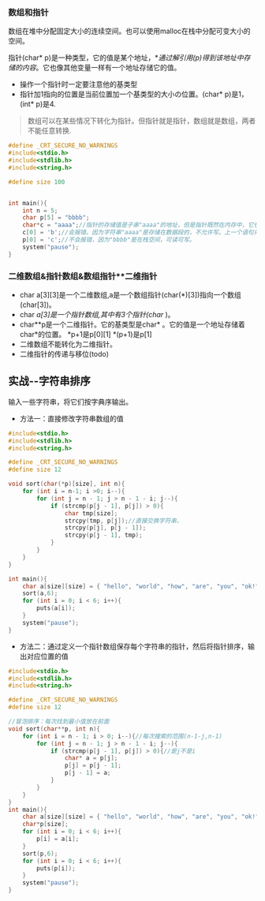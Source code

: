 ### 数组和指针
数组在堆中分配固定大小的连续空间。也可以使用malloc在栈中分配可变大小的空间。

指针(char* p)是一种类型，它的值是某个地址，**通过解引用(*p)得到该地址中存储的内容**。它也像其他变量一样有一个地址存储它的值。
+ 操作一个指针时一定要注意他的基类型
+ 指针加1指向的位置是当前位置加一个基类型的大小の位置。(char* p)是1，(int* p)是4.
> 数组可以在某些情况下转化为指针。但指针就是指针，数组就是数组，两者不能任意转换.
```c
#define _CRT_SECURE_NO_WARNINGS
#include<stdio.h>
#include<stdlib.h>
#include<string.h>

#define size 100


int main(){
	int n = 5;
	char p[5] = "bbbb";
	char*c = "aaaa";//指针的存储值是子串"aaaa"的地址，但是指针既然在内存中，它也有一个4字节的地址。
	c[0] = 'b';//会报错。因为字符串"aaaa"是存储在数据段的，不允许写。上一个语句只是将该字符串的地址给了c
	p[0] = 'c';//不会报错，因为"bbbb"是在栈空间，可读可写。
	system("pause");
}
```
### 二维数组&指针数组&数组指针**二维指针
+ char a[3][3]是一个二维数组,a是一个数组指针(char(*)[3])指向一个数组(char[3])。
+ char *a[3]是一个指针数组,其中有3个指针(char* )。
+ char**p是一个二维指针。它的基类型是char* 。它的值是一个地址存储着char*的位置。
*p+1是p[0][1] *(p+1)是p[1]
+ 二维数组不能转化为二维指针。
+ 二维指针的传递与移位(todo)
## 实战--字符串排序
输入一些字符串，将它们按字典序输出。
+ 方法一：直接修改字符串数组的值
```c
#include<stdio.h>
#include<stdlib.h>
#include<string.h>

#define _CRT_SECURE_NO_WARNINGS
#define size 12

void sort(char(*p)[size], int n){
	for (int i = n-1; i >0; i--){
		for (int j = n - 1; j > n - 1 - i; j--){
			if (strcmp(p[j - 1], p[j]) > 0){
				char tmp[size];
				strcpy(tmp, p[j]);//直接交换字符串，
				strcpy(p[j], p[j - 1]);
				strcpy(p[j - 1], tmp);
			}
		}
	}
}

int main(){
	char a[size][size] = { "hello", "world", "how", "are", "you", "ok!" };
	sort(a,6);
	for (int i = 0; i < 6; i++){
		puts(a[i]);
	}
	system("pause");
}
```

+ 方法二：通过定义一个指针数组保存每个字符串的指针，然后将指针排序，输出对应位置的值
```c++
#include<stdio.h>
#include<stdlib.h>
#include<string.h>

#define _CRT_SECURE_NO_WARNINGS
#define size 12

//冒泡排序：每次找到最小值放在前面
void sort(char**p, int n){
	for (int i = n - 1; i > 0; i--){//每次搜索的范围(n-1-j,n-1)
		for (int j = n - 1; j > n - 1 - i; j--){
			if (strcmp(p[j - 1], p[j]) > 0){//是j不是i
				char* a = p[j];
				p[j] = p[j - 1];
				p[j - 1] = a;
			}
		}
	}
}
int main(){
	char a[size][size] = { "hello", "world", "how", "are", "you", "ok!" };
	char*p[size];
	for (int i = 0; i < 6; i++){
		p[i] = a[i];
	}
	sort(p,6);
	for (int i = 0; i < 6; i++){
		puts(p[i]);
	}
	system("pause");
}
```
